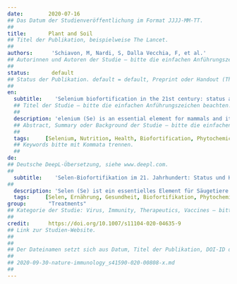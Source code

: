 ```yaml
---
date:        2020-07-16
## Das Datum der Studienveröffentlichung im Format JJJJ-MM-TT.
##
title:       Plant and Soil 
## Titel der Publikation, beispielweise The Lancet.
##
authors:      'Schiavon, M, Nardi, S, Dalla Vecchia, F, et al.'
## Autorinnen und Autoren der Studie – bitte die einfachen Anführungszeichen beachten!
##
status:       default
## Status der Publikation. default = default, Preprint oder Handout (Thesenpapier)
##
en:
  subtitle:    'Selenium biofortification in the 21st century: status and challenges for healthy human nutrition'
  ## Titel der Studie – bitte die einfachen Anführungszeichen beachten!
  ##
  description: 'elenium (Se) is an essential element for mammals and its deficiency in the diet is a global problem. Plants accumulate Se and thus represent a major source of Se to consumers. Agronomic biofortification intends to enrich crops with Se in order to secure its adequate supply by people. The goal of this review is to report the present knowledge of the distribution and processes of Se in soil and at the plant-soil interface, and of Se behaviour inside the plant in terms of biofortification. It aims to unravel the Se metabolic pathways that affect the nutritional value of edible plant products, various Se biofortification strategies in challenging environments, as well as the impact of Se-enriched food on human health. Agronomic biofortification and breeding are prevalent strategies for battling Se deficiency. Future research addresses nanosized Se biofortification, crop enrichment with multiple micronutrients, microbial-integrated agronomic biofortification, and optimization of Se biofortification in adverse conditions. Biofortified food of superior nutritional quality may be created, enriched with healthy Se-compounds, as well as several other valuable phytochemicals. Whether such a food source might be used as nutritional intervention for recently emerged coronavirus infections is a relevant question that deserves investigation.'
  ## Abstract, Summary oder Background der Studie – bitte die einfachen Anführungszeichen beachten!
  ##
  tags:     [Selenium, Nutrition, Health, Biofortification, Phytochemicals, Viral immunity]
  ## Keywords bitte mit Kommata trennen.
  ##
de: 
## Deutsche DeepL-Übersetzung, siehe www.deepl.com.
##
  subtitle:    'Selen-Biofortifikation im 21. Jahrhundert: Status und Herausforderungen für eine gesunde menschliche Ernährung'
##
  description: 'Selen (Se) ist ein essentielles Element für Säugetiere und sein Mangel in der Ernährung ist ein globales Problem. Pflanzen akkumulieren Se und stellen somit eine wichtige Se-Quelle für den Verbraucher dar. Die agronomische Biofortifikation zielt darauf ab, Nutzpflanzen mit Se anzureichern, um eine angemessene Versorgung der Menschen mit Se zu gewährleisten. Ziel dieser Übersichtsarbeit ist es, den derzeitigen Wissensstand über die Verteilung und die Prozesse von Se im Boden und an der Grenzfläche zwischen Pflanze und Boden sowie über das Verhalten von Se in der Pflanze im Hinblick auf die Biofortifikation darzustellen. Ziel ist es, die Se-Stoffwechselwege, die den Nährwert essbarer Pflanzenprodukte beeinflussen, verschiedene Se-Biofortifikationsstrategien in schwierigen Umgebungen sowie die Auswirkungen von Se-angereicherten Lebensmitteln auf die menschliche Gesundheit zu entschlüsseln. Agronomische Biofortifikation und Züchtung sind gängige Strategien zur Bekämpfung des Se-Mangels. Künftige Forschungsarbeiten befassen sich mit der Bioanreicherung von Se in Nanogröße, der Anreicherung von Pflanzen mit mehreren Mikronährstoffen, der mikrobiell integrierten agronomischen Bioanreicherung und der Optimierung der Se-Bioanreicherung unter ungünstigen Bedingungen. Es können biofortifizierte Lebensmittel von hervorragender Nährstoffqualität hergestellt werden, die mit gesunden Se-Verbindungen sowie verschiedenen anderen wertvollen Phytochemikalien angereichert sind. Die Frage, ob eine solche Nahrungsquelle als Ernährungsintervention bei kürzlich aufgetretenen Coronavirus-Infektionen eingesetzt werden könnte, ist relevant und sollte untersucht werden.'
  tags:     [Selen, Ernährung, Gesundheit, Biofortifikation, Phytochemikalien, Virale Immunität]
group:       "Treatments"
## Kategorie der Studie: Virus, Immunity, Therapeutics, Vaccines – bitte die Anführungszeichen beachten!
##
credit:      https://doi.org/10.1007/s11104-020-04635-9
## Link zur Studien-Website.
##
##
## Der Dateinamen setzt sich aus Datum, Titel der Publikation, DOI-ID der Studie (nach dem letzten Slash) und der Dateiendung zusammen. Bitte den Unterstrich vor der DOI-ID beachten!
##
## 2020-09-30-nature-immunology_s41590-020-00808-x.md
##
---
```

<object data="{{ page.link }}" style='height:calc(100vh - 400px); width: 100%' type='application/pdf'></object>
